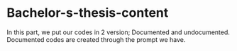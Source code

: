 # Bachelor-s-thesis-content
In this part, we put our codes in 2 version; Documented and undocumented.
Documented codes are created through the prompt we have.
